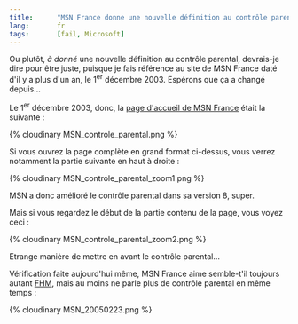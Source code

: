 ```yaml
--- 
title:      "MSN France donne une nouvelle définition au contrôle parental" 
lang:       fr 
tags:       [fail, Microsoft]
---
```


Ou plutôt, *à donné* une nouvelle définition au contrôle parental, devrais-je dire pour être juste, puisque je fais référence au site de MSN France daté d'il y a plus d'un an, le 1<sup>er</sup> décembre 2003. Espérons que ça a changé depuis…


Le 1<sup>er</sup> décembre 2003, donc, la [page d'accueil de MSN France](http://www.msn.fr/) était la suivante :

{% cloudinary MSN_controle_parental.png %}


Si vous ouvrez la page complète en grand format ci-dessus, vous verrez notamment la partie suivante en haut à droite :

{% cloudinary MSN_controle_parental_zoom1.png %}


MSN a donc amélioré le contrôle parental dans sa version 8, super.

Mais si vous regardez le début de la partie contenu de la page, vous voyez ceci :

{% cloudinary MSN_controle_parental_zoom2.png %}


Etrange manière de mettre en avant le contrôle parental…

Vérification faite aujourd'hui même, MSN France aime semble-t'il toujours autant [FHM](/2003/12/fhm-blah-blah-blah.html), mais au moins ne parle plus de contrôle parental en même temps :

{% cloudinary MSN_20050223.png %}
